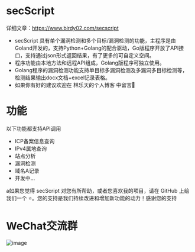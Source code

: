 # secScript

详细文章：https://www.birdy02.com/secscript

* secScript 具有单个漏洞检测和多个目标/漏洞检测的功能，主程序是由Goland开发的，支持Python+Golang的配合驱动，Go版程序开放了API接口，支持通过json形式返回结果，有了更多的可自定义空间。
* 程序功能由本地方法和远程API组成，Golang版程序可独立使用。
* Golang程序的漏洞检测功能支持单目标多漏洞检测及多漏洞多目标检测等，检测结果输出docx文档+excel记录表格。
* 如果你有好的建议欢迎在 林乐天的个人博客 中留言🙂

# 功能

以下功能都支持API调用
* ICP备案信息查询
* IPv4属地查询
* 站点分析
* 漏洞检测
* 域名A记录
* 开发中...

a如果您觉得 secScript 对您有所帮助，或者您喜欢我的项目，请在 GitHub 上给我们一个 ⭐️。您的支持是我们持续改进和增加新功能的动力！感谢您的支持

# WeChat交流群
![image](https://github.com/user-attachments/assets/a3ad9380-bdd9-4b31-ad77-8cdfa49e7db0)
